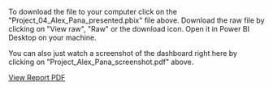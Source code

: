 
To download the file to your computer click on the "Project_04_Alex_Pana_presented.pbix" file above.
Download the raw file by clicking on "View raw", "Raw" or the download icon.
Open it in Power BI Desktop on your machine.

You can also just watch a screenshot of the dashboard right here by clicking on "Project_Alex_Pana_screenshot.pdf" above.

[View Report PDF](Project_Alex_Pana_screenshot.pdf)
